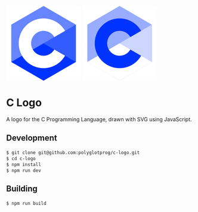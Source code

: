 ![C Logo](/public/assets/images/c-logo.png)
![C Logo](/public/assets/images/c-logo-swapped.png)

# C Logo

A logo for the C Programming Language, drawn with SVG using JavaScript.

## Development

```console
$ git clone git@github.com:polyglotprog/c-logo.git
$ cd c-logo
$ npm install
$ npm run dev
```

## Building

```console
$ npm run build
```
